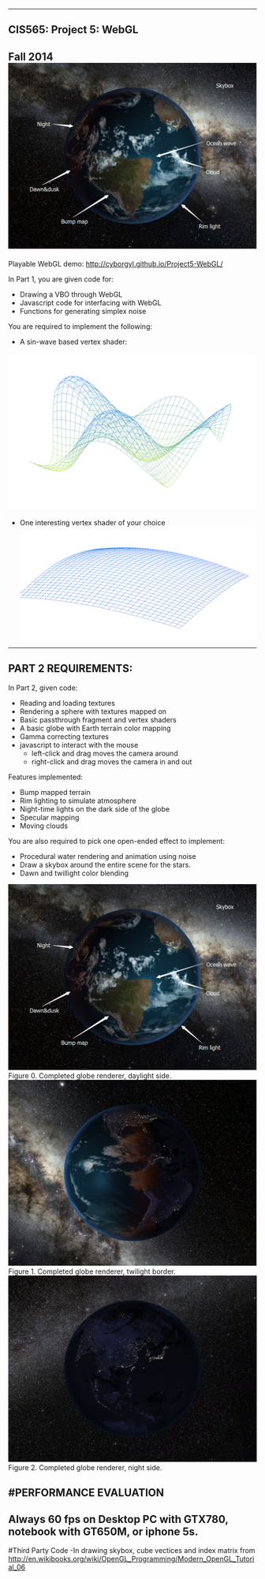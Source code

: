-------------------------------------------------------------------------------
CIS565: Project 5: WebGL
-------------------------------------------------------------------------------
Fall 2014
![Completed globe, day side](resources/indicator.png)
-------------------------------------------------------------------------------
Playable WebGL demo:
http://cyborgyl.github.io/Project5-WebGL/

In Part 1, you are given code for:

* Drawing a VBO through WebGL
* Javascript code for interfacing with WebGL
* Functions for generating simplex noise

You are required to implement the following:

* A sin-wave based vertex shader:

![part1](resources/sinwave.png)

* One interesting vertex shader of your choice
![part1](resources/gausswave.png)
-------------------------------------------------------------------------------
PART 2 REQUIREMENTS:
-------------------------------------------------------------------------------
In Part 2, given code:

* Reading and loading textures
* Rendering a sphere with textures mapped on
* Basic passthrough fragment and vertex shaders 
* A basic globe with Earth terrain color mapping
* Gamma correcting textures
* javascript to interact with the mouse
  * left-click and drag moves the camera around
  * right-click and drag moves the camera in and out

Features implemented:

* Bump mapped terrain
* Rim lighting to simulate atmosphere
* Night-time lights on the dark side of the globe
* Specular mapping
* Moving clouds

You are also required to pick one open-ended effect to implement:

* Procedural water rendering and animation using noise 
* Draw a skybox around the entire scene for the stars.
* Dawn and twillight color blending

![Completed globe, day side](resources/indicator.png)
Figure 0. Completed globe renderer, daylight side.
![Completed globe, twilight](resources/earth.png)
Figure 1. Completed globe renderer, twilight border.
![Completed globe, night side](resources/night.png)
Figure 2. Completed globe renderer, night side.

#PERFORMANCE EVALUATION
---
Always 60 fps on Desktop PC with GTX780, notebook with GT650M, or iphone 5s.
---
#Third Party Code
-In drawing skybox, cube vectices and index matrix from http://en.wikibooks.org/wiki/OpenGL_Programming/Modern_OpenGL_Tutorial_06
